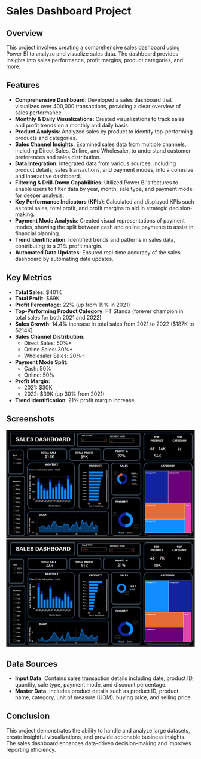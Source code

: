 # Sales Dashboard Project

## Overview

This project involves creating a comprehensive sales dashboard using Power BI to analyze and visualize sales data. The dashboard provides insights into sales performance, profit margins, product categories, and more.

## Features

- **Comprehensive Dashboard**: Developed a sales dashboard that visualizes over 400,000 transactions, providing a clear overview of sales performance.
- **Monthly & Daily Visualizations**: Created visualizations to track sales and profit trends on a monthly and daily basis.
- **Product Analysis**: Analyzed sales by product to identify top-performing products and categories.
- **Sales Channel Insights**: Examined sales data from multiple channels, including Direct Sales, Online, and Wholesaler, to understand customer preferences and sales distribution.
- **Data Integration**: Integrated data from various sources, including product details, sales transactions, and payment modes, into a cohesive and interactive dashboard.
- **Filtering & Drill-Down Capabilities**: Utilized Power BI's features to enable users to filter data by year, month, sale type, and payment mode for deeper analysis.
- **Key Performance Indicators (KPIs)**: Calculated and displayed KPIs such as total sales, total profit, and profit margins to aid in strategic decision-making.
- **Payment Mode Analysis**: Created visual representations of payment modes, showing the split between cash and online payments to assist in financial planning.
- **Trend Identification**: Identified trends and patterns in sales data, contributing to a 21% profit margin.
- **Automated Data Updates**: Ensured real-time accuracy of the sales dashboard by automating data updates.

## Key Metrics

- **Total Sales**: $401K
- **Total Profit**: $69K
- **Profit Percentage**: 22% (up from 19% in 2021)
- **Top-Performing Product Category**: FT Standa (forever champion in total sales for both 2021 and 2022)
- **Sales Growth**: 14.4% increase in total sales from 2021 to 2022 ($187K to $214K)
- **Sales Channel Distribution**:
  - Direct Sales: 50%+
  - Online Sales: 30%+
  - Wholesaler Sales: 20%+
- **Payment Mode Split**:
  - Cash: 50%
  - Online: 50%
- **Profit Margin**:
  - 2021: $30K
  - 2022: $39K (up 30% from 2021)
- **Trend Identification**: 21% profit margin increase

## Screenshots

![Screenshot 1](https://github.com/rithulshaji/Sales-Dashboard_Power-BI/blob/main/Dashboard_1.png)
![Screenshot 2](https://github.com/rithulshaji/Sales-Dashboard_Power-BI/blob/main/Dashboard_2.png)

## Data Sources

- **Input Data**: Contains sales transaction details including date, product ID, quantity, sale type, payment mode, and discount percentage.
- **Master Data**: Includes product details such as product ID, product name, category, unit of measure (UOM), buying price, and selling price.

## Conclusion

This project demonstrates the ability to handle and analyze large datasets, create insightful visualizations, and provide actionable business insights. The sales dashboard enhances data-driven decision-making and improves reporting efficiency.
